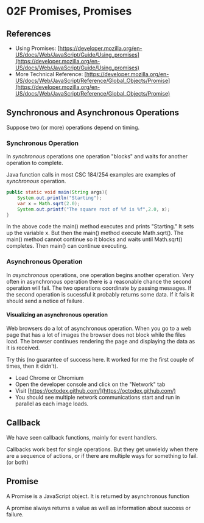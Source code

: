 # 02F Promises, Promises

## References

* Using Promises: [https://developer.mozilla.org/en-US/docs/Web/JavaScript/Guide/Using_promises](https://developer.mozilla.org/en-US/docs/Web/JavaScript/Guide/Using_promises)
* More Technical Reference: [https://developer.mozilla.org/en-US/docs/Web/JavaScript/Reference/Global_Objects/Promise](https://developer.mozilla.org/en-US/docs/Web/JavaScript/Reference/Global_Objects/Promise)

## Synchronous and Asynchronous Operations

Suppose two (or more) operations depend on timing.

### Synchronous Operation

In *synchronous* operations one operation "blocks" and waits for another operation to complete.  

Java function calls in most CSC 184/254 examples are examples of *synchronous* operation.

```java
public static void main(String args){
    System.out.println("Starting");
    var x = Math.sqrt(2.0);
    System.out.printf("The square root of %f is %f",2.0, x);
}
```

In the above code the main() method executes and prints "Starting." It sets up the variable x.  But then the main() method execute Math.sqrt().  The main() method cannot continue so it blocks and waits until Math.sqrt() completes.  Then main() can continue executing.

### Asynchronous Operation

In *asynchronous* operations, one operation begins another operation.  Very often in asynchronous operation there is a reasonable chance the second operation will fail.  The two operations coordinate by passing messages.  If the second operation is sucessful it probably returns some data.  If it fails it should send a notice of failure.

#### Visualizing an asynchronous operation

Web browsers do a lot of asynchronous operation.  When you go to a web page that has a lot of images the browser does not block while the files load.  The browser continues rendering the page and displaying the data as it is received.

Try this (no guarantee of success here.  It worked for me the first couple of times, then it didn't).

* Load Chrome or Chromium
* Open the developer console and click on the "Network" tab
* Visit [https://octodex.github.com/](https://octodex.github.com/)
* You should see multiple network communications start and run in parallel as each image loads.

## Callback

We have seen callback functions, mainly for event handlers.

Callbacks work best for single operations.  But they get unwieldy when there are a sequence of actions, or if there are multiple ways for something to fail.  (or both)

## Promise

A Promise is a JavaScript object.  It is returned by asynchronous function

A promise always returns a value as well as information about success or failure.
